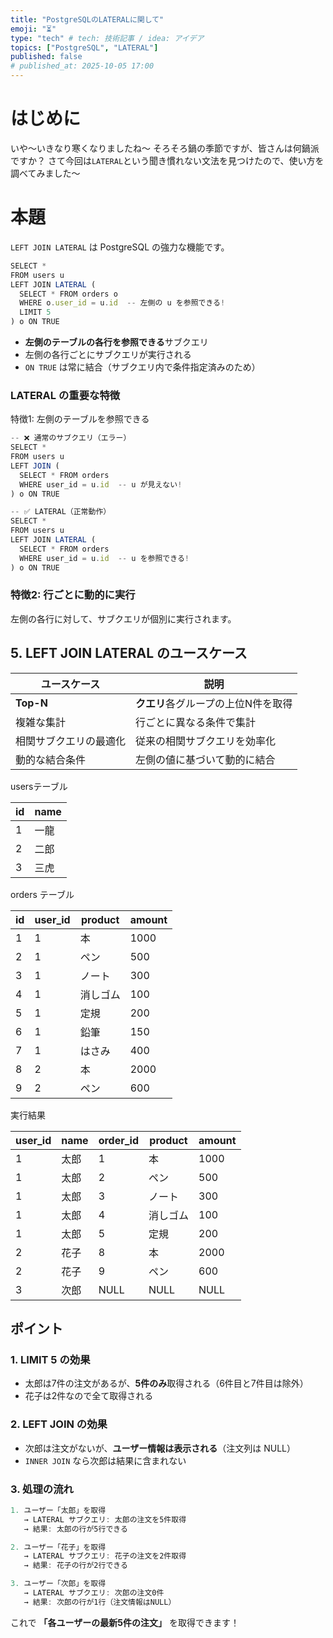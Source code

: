 ```yaml
---
title: "PostgreSQLのLATERALに関して"
emoji: "⏳"
type: "tech" # tech: 技術記事 / idea: アイデア
topics: ["PostgreSQL", "LATERAL"]
published: false
# published_at: 2025-10-05 17:00
---
```


# はじめに
いや〜いきなり寒くなりましたね〜
そろそろ鍋の季節ですが、皆さんは何鍋派ですか？
さて今回は`LATERAL`という聞き慣れない文法を見つけたので、使い方を調べてみました〜

# 本題

`LEFT JOIN LATERAL` は PostgreSQL の強力な機能です。

```jsx
SELECT * 
FROM users u
LEFT JOIN LATERAL (
  SELECT * FROM orders o 
  WHERE o.user_id = u.id  -- 左側の u を参照できる!
  LIMIT 5
) o ON TRUE
```

- **左側のテーブルの各行を参照できる**サブクエリ
- 左側の各行ごとにサブクエリが実行される
- `ON TRUE` は常に結合（サブクエリ内で条件指定済みのため）

### LATERAL の重要な特徴

特徴1: 左側のテーブルを参照できる

```jsx
-- ❌ 通常のサブクエリ（エラー）
SELECT *
FROM users u
LEFT JOIN (
  SELECT * FROM orders 
  WHERE user_id = u.id  -- u が見えない!
) o ON TRUE

-- ✅ LATERAL（正常動作）
SELECT *
FROM users u
LEFT JOIN LATERAL (
  SELECT * FROM orders 
  WHERE user_id = u.id  -- u を参照できる!
) o ON TRUE
```

### 特徴2: 行ごとに動的に実行

左側の各行に対して、サブクエリが個別に実行されます。

## 5. LEFT JOIN LATERAL のユースケース

| ユースケース | 説明 |
| --- | --- |
| **Top-N**  | **クエリ**各グループの上位N件を取得 |
| 複雑な集計 | 行ごとに異なる条件で集計 |
| 相関サブクエリの最適化 | 従来の相関サブクエリを効率化 |
| 動的な結合条件 | 左側の値に基づいて動的に結合 |

usersテーブル

| id | name |
| --- | --- |
| 1 | 一龍 |
| 2 | 二郎 |
| 3 | 三虎 |

orders テーブル

| id | user_id | product | amount |
| --- | --- | --- | --- |
| 1 | 1 | 本 | 1000 |
| 2 | 1 | ペン | 500 |
| 3 | 1 | ノート | 300 |
| 4 | 1 | 消しゴム | 100 |
| 5 | 1 | 定規 | 200 |
| 6 | 1 | 鉛筆 | 150 |
| 7 | 1 | はさみ | 400 |
| 8 | 2 | 本 | 2000 |
| 9 | 2 | ペン | 600 |

実行結果

| user_id | name | order_id | product | amount |
| --- | --- | --- | --- | --- |
| 1 | 太郎 | 1 | 本 | 1000 |
| 1 | 太郎 | 2 | ペン | 500 |
| 1 | 太郎 | 3 | ノート | 300 |
| 1 | 太郎 | 4 | 消しゴム | 100 |
| 1 | 太郎 | 5 | 定規 | 200 |
| 2 | 花子 | 8 | 本 | 2000 |
| 2 | 花子 | 9 | ペン | 600 |
| 3 | 次郎 | NULL | NULL | NULL |

## ポイント

### 1. **LIMIT 5 の効果**

- 太郎は7件の注文があるが、**5件のみ**取得される（6件目と7件目は除外）
- 花子は2件なので全て取得される

### 2. **LEFT JOIN の効果**

- 次郎は注文がないが、**ユーザー情報は表示される**（注文列は NULL）
- `INNER JOIN` なら次郎は結果に含まれない

### 3. **処理の流れ**

```jsx
1. ユーザー「太郎」を取得
   → LATERAL サブクエリ: 太郎の注文を5件取得
   → 結果: 太郎の行が5行できる

2. ユーザー「花子」を取得
   → LATERAL サブクエリ: 花子の注文を2件取得
   → 結果: 花子の行が2行できる

3. ユーザー「次郎」を取得
   → LATERAL サブクエリ: 次郎の注文0件
   → 結果: 次郎の行が1行（注文情報はNULL）
```

これで **「各ユーザーの最新5件の注文」** を取得できます！